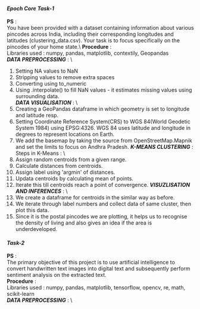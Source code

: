 #### ***Epoch Core Task-1***
****PS**** : \
You have been provided with a dataset containing information about various pincodes across India, including their corresponding longitudes and latitudes (clustering_data.csv). Your task is to focus specifically on the pincodes of your home state.\ 
****Procedure**** : \
Libraries used : numpy, pandas, matplotlib, contextily, Geopandas \
***DATA PREPROCESSING*** : \
1. Setting NA values to NaN
2. Stripping values to remove extra spaces
3. Converting using to_numeric
4. Using .interpolate() to fill NaN values - it estimates missing values using surrounding data. \
***DATA VISUALISATION*** : \
1. Creating a GeoPandas dataframe in which geometry is set to longitude and latitude resp.
2. Setting Coordinate Reference System(CRS) to WGS 84(World Geodetic System 1984) using EPSG:4326. WGS 84 uses latitude and longitude in degrees to represent locations on Earth.
3. We add the basemap by taking the source from OpenStreetMap.Mapnik and set the limits to focus on Andhra Pradesh.
***K-MEANS CLUSTERING*** : \
Steps in K-Means : \
1. Assign random centroids from a given range.
2. Calculate distances from centroids.
3. Assign label using 'argmin' of distances.
4. Updata centroids by calculating mean of points.
5. Iterate this till centroids reach a point of convergence.
***VISUZLISATION AND INFERENCES*** : \
1. We create a dataframe for centroids in the similar way as before.
2. We iterate through label numbers and collect data of same cluster, then plot this data.
3. Since it is the postal pincodes we are plotting, it helps us to recognise the density of living and also gives an idea if the area is underdeveloped.

#### ***Task-2***
****PS**** : \
The primary objective of this project is to use artificial intelligence to convert handwritten text images into digital text and subsequently perform sentiment analysis on the extracted text. \
****Procedure**** : \
Libraries used : numpy, pandas, matplotlib, tensorflow, opencv, re, math, scikit-learn \
***DATA PREPROCESSING*** : \ 
